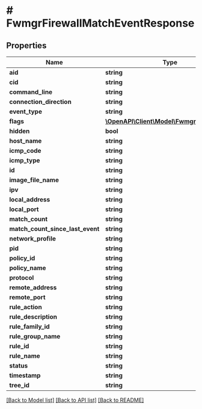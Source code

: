 # # FwmgrFirewallMatchEventResponse

## Properties

Name | Type | Description | Notes
------------ | ------------- | ------------- | -------------
**aid** | **string** |  |
**cid** | **string** |  |
**command_line** | **string** |  |
**connection_direction** | **string** |  |
**event_type** | **string** |  |
**flags** | [**\OpenAPI\Client\Model\FwmgrFirewallFlags**](FwmgrFirewallFlags.md) |  |
**hidden** | **bool** |  |
**host_name** | **string** |  |
**icmp_code** | **string** |  |
**icmp_type** | **string** |  |
**id** | **string** |  |
**image_file_name** | **string** |  |
**ipv** | **string** |  |
**local_address** | **string** |  |
**local_port** | **string** |  |
**match_count** | **string** |  |
**match_count_since_last_event** | **string** |  |
**network_profile** | **string** |  |
**pid** | **string** |  |
**policy_id** | **string** |  |
**policy_name** | **string** |  |
**protocol** | **string** |  |
**remote_address** | **string** |  |
**remote_port** | **string** |  |
**rule_action** | **string** |  |
**rule_description** | **string** |  |
**rule_family_id** | **string** |  |
**rule_group_name** | **string** |  |
**rule_id** | **string** |  |
**rule_name** | **string** |  |
**status** | **string** |  |
**timestamp** | **string** |  |
**tree_id** | **string** |  |

[[Back to Model list]](../../README.md#models) [[Back to API list]](../../README.md#endpoints) [[Back to README]](../../README.md)
